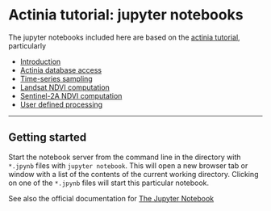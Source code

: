 # Actinia tutorial: jupyter notebooks

The jupyter notebooks included here are based on the [actinia tutorial](https://actinia.mundialis.de/tutorial/index.html), particularly
* [Introduction](https://actinia-dev.mundialis.de/tutorial/introduction.html)
* [Actinia database access](https://actinia-dev.mundialis.de/tutorial/tutorial_data_access.html)
* [Time-series sampling](https://actinia-dev.mundialis.de/tutorial/tutorial_strds_sampling.html)
* [Landsat NDVI computation](https://actinia-dev.mundialis.de/tutorial/tutorial_landsat_ndvi.html)
* [Sentinel-2A NDVI computation](https://actinia-dev.mundialis.de/tutorial/tutorial_sentinel2a_ndvi.html)
* [User defined processing](https://actinia-dev.mundialis.de/tutorial/tutorial_process_chain.html)

---

## Getting started

Start the notebook server from the command line in the directory with
`*.jpynb` files with `jupyter notebook`. This will open a new browser tab
or window with a list of the contents of the current working directory.
Clicking on one of the `*.jpynb` files will start this particular notebook.

See also the official documentation for [The Jupyter Notebook](https://jupyter-notebook.readthedocs.io/en/latest/)
